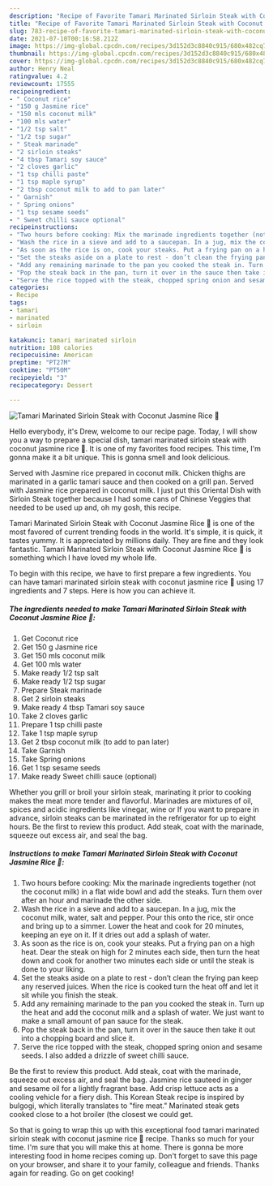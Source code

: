 ```yaml
---
description: "Recipe of Favorite Tamari Marinated Sirloin Steak with Coconut Jasmine Rice 🍚"
title: "Recipe of Favorite Tamari Marinated Sirloin Steak with Coconut Jasmine Rice 🍚"
slug: 783-recipe-of-favorite-tamari-marinated-sirloin-steak-with-coconut-jasmine-rice
date: 2021-07-10T00:16:58.212Z
image: https://img-global.cpcdn.com/recipes/3d152d3c8840c915/680x482cq70/tamari-marinated-sirloin-steak-with-coconut-jasmine-rice-recipe-main-photo.jpg
thumbnail: https://img-global.cpcdn.com/recipes/3d152d3c8840c915/680x482cq70/tamari-marinated-sirloin-steak-with-coconut-jasmine-rice-recipe-main-photo.jpg
cover: https://img-global.cpcdn.com/recipes/3d152d3c8840c915/680x482cq70/tamari-marinated-sirloin-steak-with-coconut-jasmine-rice-recipe-main-photo.jpg
author: Henry Neal
ratingvalue: 4.2
reviewcount: 17555
recipeingredient:
- " Coconut rice"
- "150 g Jasmine rice"
- "150 mls coconut milk"
- "100 mls water"
- "1/2 tsp salt"
- "1/2 tsp sugar"
- " Steak marinade"
- "2 sirloin steaks"
- "4 tbsp Tamari soy sauce"
- "2 cloves garlic"
- "1 tsp chilli paste"
- "1 tsp maple syrup"
- "2 tbsp coconut milk to add to pan later"
- " Garnish"
- " Spring onions"
- "1 tsp sesame seeds"
- " Sweet chilli sauce optional"
recipeinstructions:
- "Two hours before cooking: Mix the marinade ingredients together (not the coconut milk) in a flat wide bowl and add the steaks. Turn them over after an hour and marinade the other side."
- "Wash the rice in a sieve and add to a saucepan. In a jug, mix the coconut milk, water, salt and pepper. Pour this onto the rice, stir once and bring up to a simmer. Lower the heat and cook for 20 minutes, keeping an eye on it. If it dries out add a splash of water."
- "As soon as the rice is on, cook your steaks. Put a frying pan on a high heat. Dear the steak on high for 2 minutes each side, then turn the heat down and cook for another two minutes each side or until the steak is done to your liking."
- "Set the steaks aside on a plate to rest - don’t clean the frying pan keep any reserved juices. When the rice is cooked turn the heat off and let it sit while you finish the steak."
- "Add any remaining marinade to the pan you cooked the steak in. Turn up the heat and add the coconut milk and a splash of water. We just want to make a small amount of pan sauce for the steak."
- "Pop the steak back in the pan, turn it over in the sauce then take it out into a chopping board and slice it."
- "Serve the rice topped with the steak, chopped spring onion and sesame seeds. I also added a drizzle of sweet chilli sauce."
categories:
- Recipe
tags:
- tamari
- marinated
- sirloin

katakunci: tamari marinated sirloin 
nutrition: 108 calories
recipecuisine: American
preptime: "PT27M"
cooktime: "PT50M"
recipeyield: "3"
recipecategory: Dessert

---
```



![Tamari Marinated Sirloin Steak with Coconut Jasmine Rice 🍚](https://img-global.cpcdn.com/recipes/3d152d3c8840c915/680x482cq70/tamari-marinated-sirloin-steak-with-coconut-jasmine-rice-recipe-main-photo.jpg)

Hello everybody, it's Drew, welcome to our recipe page. Today, I will show you a way to prepare a special dish, tamari marinated sirloin steak with coconut jasmine rice 🍚. It is one of my favorites food recipes. This time, I'm gonna make it a bit unique. This is gonna smell and look delicious.

Served with Jasmine rice prepared in coconut milk. Chicken thighs are marinated in a garlic tamari sauce and then cooked on a grill pan. Served with Jasmine rice prepared in coconut milk. I just put this Oriental Dish with Sirloin Steak together because I had some cans of Chinese Veggies that needed to be used up and, oh my gosh, this recipe.

Tamari Marinated Sirloin Steak with Coconut Jasmine Rice 🍚 is one of the most favored of current trending foods in the world. It's simple, it is quick, it tastes yummy. It is appreciated by millions daily. They are fine and they look fantastic. Tamari Marinated Sirloin Steak with Coconut Jasmine Rice 🍚 is something which I have loved my whole life.


To begin with this recipe, we have to first prepare a few ingredients. You can have tamari marinated sirloin steak with coconut jasmine rice 🍚 using 17 ingredients and 7 steps. Here is how you can achieve it.

<!--inarticleads1-->

##### The ingredients needed to make Tamari Marinated Sirloin Steak with Coconut Jasmine Rice 🍚:

1. Get  Coconut rice
1. Get 150 g Jasmine rice
1. Get 150 mls coconut milk
1. Get 100 mls water
1. Make ready 1/2 tsp salt
1. Make ready 1/2 tsp sugar
1. Prepare  Steak marinade
1. Get 2 sirloin steaks
1. Make ready 4 tbsp Tamari soy sauce
1. Take 2 cloves garlic
1. Prepare 1 tsp chilli paste
1. Take 1 tsp maple syrup
1. Get 2 tbsp coconut milk (to add to pan later)
1. Take  Garnish
1. Take  Spring onions
1. Get 1 tsp sesame seeds
1. Make ready  Sweet chilli sauce (optional)


Whether you grill or broil your sirloin steak, marinating it prior to cooking makes the meat more tender and flavorful. Marinades are mixtures of oil, spices and acidic ingredients like vinegar, wine or If you want to prepare in advance, sirloin steaks can be marinated in the refrigerator for up to eight hours. Be the first to review this product. Add steak, coat with the marinade, squeeze out excess air, and seal the bag. 

<!--inarticleads2-->

##### Instructions to make Tamari Marinated Sirloin Steak with Coconut Jasmine Rice 🍚:

1. Two hours before cooking: Mix the marinade ingredients together (not the coconut milk) in a flat wide bowl and add the steaks. Turn them over after an hour and marinade the other side.
1. Wash the rice in a sieve and add to a saucepan. In a jug, mix the coconut milk, water, salt and pepper. Pour this onto the rice, stir once and bring up to a simmer. Lower the heat and cook for 20 minutes, keeping an eye on it. If it dries out add a splash of water.
1. As soon as the rice is on, cook your steaks. Put a frying pan on a high heat. Dear the steak on high for 2 minutes each side, then turn the heat down and cook for another two minutes each side or until the steak is done to your liking.
1. Set the steaks aside on a plate to rest - don’t clean the frying pan keep any reserved juices. When the rice is cooked turn the heat off and let it sit while you finish the steak.
1. Add any remaining marinade to the pan you cooked the steak in. Turn up the heat and add the coconut milk and a splash of water. We just want to make a small amount of pan sauce for the steak.
1. Pop the steak back in the pan, turn it over in the sauce then take it out into a chopping board and slice it.
1. Serve the rice topped with the steak, chopped spring onion and sesame seeds. I also added a drizzle of sweet chilli sauce.


Be the first to review this product. Add steak, coat with the marinade, squeeze out excess air, and seal the bag. Jasmine rice sauteed in ginger and sesame oil for a lightly fragrant base. Add crisp lettuce acts as a cooling vehicle for a fiery dish. This Korean Steak recipe is inspired by bulgogi, which literally translates to &#34;fire meat.&#34; Marinated steak gets cooked close to a hot broiler (the closest we could get. 

So that is going to wrap this up with this exceptional food tamari marinated sirloin steak with coconut jasmine rice 🍚 recipe. Thanks so much for your time. I'm sure that you will make this at home. There is gonna be more interesting food in home recipes coming up. Don't forget to save this page on your browser, and share it to your family, colleague and friends. Thanks again for reading. Go on get cooking!
